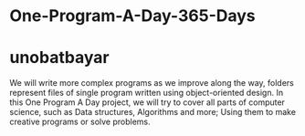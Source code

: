 # One-Program-A-Day-365-Days
# unobatbayar

We will write more complex programs as we improve along the way, folders represent files of single program written using object-oriented design. In this One Program A Day project, we will try to cover all parts of computer science, such as Data structures, Algorithms and more; Using them to make creative programs or solve problems.








